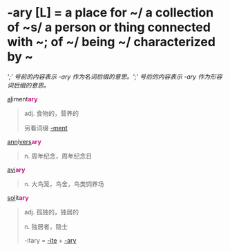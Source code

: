 # -ary [L] = a place for ~/ a collection of ~s/ a person or thing connected with ~; of ~/ being ~/ characterized by ~

*';' 号前的内容表示 -ary 作为名词后缀的意思。';' 号后的内容表示 -ary 作为形容词后缀的意思。*

[al](_al_.md)iment<b style="color: #C71585;">ary</b>
> adj. 食物的，营养的
>
> 另看词缀 [-ment](-ment.md)

[ann](_ann_.md)i[vers](_vert_.md)<b style="color: #C71585;">ary</b>
> n. 周年纪念，周年纪念日

[avi](_avi_.md)<b style="color: #C71585;">ary</b>
> n. 大鸟笼，鸟舍，鸟类饲养场

[sol](_sol_.md)it<b style="color: #C71585;">ary</b>
> adj. 孤独的，独居的
>
> n. 独居者，隐士
>
> -itary = [-ite](-ite.md) + [-ary](-ary.md)